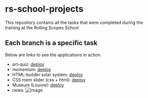 # rs-school-projects

This repository contains all the tasks that were completed during the training at the Rolling Scopes School
## Each branch is a specific task
Below are links to see the applications in action.
* art-quiz: [deploy](https://cheerfulperson-art-quiz.netlify.app/)
* momentum: [deploy](https://egor-cheerfulperson-momentum.netlify.app/)
* HTML-builder solar system: [deploy](https://cute-faun-065161.netlify.app/)
* CSS mem slider (css + html): [deploy](https://ornate-empanada-e49e76.netlify.app/)
* Museum (Louvre): [deploy](https://helpful-churros-710fa1.netlify.app/)
* news: ![image](https://user-images.githubusercontent.com/43146047/170386600-1d97122d-d275-48fb-a112-caed272aeff5.png)
